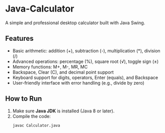 # Java-Calculator

A simple and professional desktop calculator built with Java Swing.

## Features
- Basic arithmetic: addition (+), subtraction (-), multiplication (*), division (/)
- Advanced operations: percentage (%), square root (√), toggle sign (±)
- Memory functions: M+, M-, MR, MC
- Backspace, Clear (C), and decimal point support
- Keyboard support for digits, operators, Enter (equals), and Backspace
- User-friendly interface with error handling (e.g., divide by zero)

## How to Run
1. Make sure **Java JDK** is installed (Java 8 or later).
2. Compile the code:
   ```bash
   javac Calculator.java
